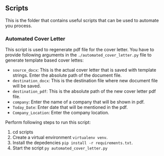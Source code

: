 ## Scripts
This is the folder that contains useful scripts that can be used to automate you process.

### Automated Cover Letter
This script is used to regenerate pdf file for the cover letter. You have to provide following arguments in the `./automated_cover_letter.py` file to generate template based cover lettes:
- `source_docx`: This is the actual cover letter that is saved with template strings. Enter the absolute path of the document file.
- `destination_docx`: This is the destination file where new document file will be saved.
- `destination_pdf`: This is the absolute path of the new cover letter pdf file.
- `company`: Enter the name of a company that will be shown in pdf.
- `Today_Date`: Enter date that will be mentioned in the pdf.
- `Company_Location`: Enter the company location.

Perform following steps to run this script:
1. cd scripts
2. Create a virtual environment `virtualenv venv`.
3. Install the depedencies `pip install -r requirements.txt`.
4. Start the script `py automated_cover_letter.py`
